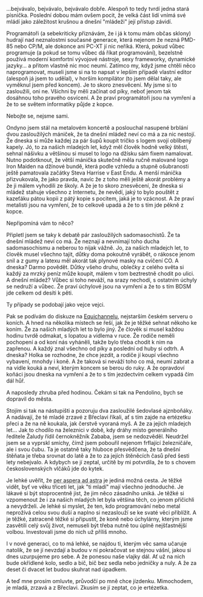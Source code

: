 <!-- dcterms:identifier = riderweblog#249 -->
<!-- dcterms:title = Za našich mladejch let bejval svět jako květ… -->
<!-- dcterms:abstract = …bejvávalo, bejvávalo, bejvávalo dobře. Alespoň to tedy tvrdí jedna stará písnička. Poslední dobou mám ovšem pocit, že velká část lidí vnímá své mládí jako záležitost krušnou a dnešní "mládeži" její přístup závidí. -->
<!-- np9:categoryId = 2 -->
<!-- x4w:category = Lidé a jiná zvěř -->
<!-- np9:authorId = 1 -->
<!-- np9:authorEmail = michal.valasek@altairis.cz -->
<!-- dcterms:creator = Michal Altair Valášek -->
<!-- dcterms:created = 2010-06-26T21:04:39.113+02:00 -->
<!-- dcterms:dateAccepted = 2010-06-26T21:04:40.333+02:00 -->

…bejvávalo, bejvávalo, bejvávalo dobře. Alespoň to tedy tvrdí jedna stará písnička. Poslední dobou mám ovšem pocit, že velká část lidí vnímá své mládí jako záležitost krušnou a dnešní "mládeži" její přístup závidí.

Programátoři (a sebekriticky přiznávám, že i já k tomu mám občas sklony) hudrají nad neznalostmi současné generace, která nejenom že nezná PMD-85 nebo CP/M, ale dokonce ani PC-XT jí nic neříká. Která, pokud vůbec programuje (a pokud se tomu vůbec dá říkat programování), bezelstně používá moderní komfortní vývojové nástroje, sexy frameworky, dynamické jazyky… a přitom vlastně nic moc neumí. Zatímco my, když jsme chtěli něco naprogramovat, museli jsme si na to napsat v lepším případě vlastní editor (alespoň já jsem to udělal), v horším kompilátor (to jsem dělal taky, ale vyměknul jsem před koncem). Je to skoro znesvěcení. My jsme si to zasloužili, oni ne. Všichni by měli začínat od píky, neboť jenom tak dosáhnou toho pravého osvícení. A že praví programátoři jsou na vymření a že to se světem informatiky půjde z kopce.

Nebojte se, nejsme sami.

Ondyno jsem stál na metalovém koncertě a poslouchal nasupené brblání dvou zasloužilých mániček, že ta dnešní mládež neví co má a za nic nestojí. Že dneska si může každej za pár šupů koupit tričko s logem svojí oblíbený kapely. Jó, to za našich mladejch let, když měl člověk hodně velký štěstí, sehnal nášivku a většinou si musel to logo na džísku sám fixem namalovat. Nutno podotknout, že větší mánička skutečně měla ručně malované logo Iron Maiden na džínové bundě, která podle vzhledu a stupně ošubranosti ještě pamatovala začátky Steva Harrise v East Endu. A menší mánička přizvukovala, že jako pravda, navíc že z toho měli ještě akorát problémy a že ji málem vyhodili ze školy. A že je to skoro znesvěcení, že dneska si mládež stahuje všechno z Internetu, že nevědí, jaký to bylo pouštět z kazeťáku pátou kopii z pátý kopie s pocitem, jaká je to vzácnost. A že praví metalisti jsou na vymření, že to celkově upadá a že to s tím jde pěkně z kopce.

Nepřipomíná vám to něco?

Připletl jsem se taky k debatě pár zasloužilých sadomasochistů. Že ta dnešní mládež neví co má. Že neznají a nevnímají toho ducha sadomasochismu a neberou to nijak vážně. Jo, za našich mladejch let, to člověk musel všechno tajit, důtky doma pokoutně vyrábět, o rákosce jenom snil a z gumy a latexu měl akorát tak plynové masky na cvičení CO. A dneska? Darmo povědět. Důtky všeho druhu, oblečky z celého světa si každý za mrzký peníz může koupit, málem v tom beztrestně chodit po ulici. A dnešní mládež? Vůbec si toho neváží, na srazy nechodí, s ostatním úchyly se nedruží a vůbec. Že praví úchylové jsou na vymření a že to s tím BDSM jde celkem od desíti k pěti.

Ty případy se podobají jako vejce vejci.

Pak se podívám do diskuze na [Equichannelu](http://www.equichannel.cz/), nejstarším českém serveru o koních. A hned na několika místech se řeší, jak že je těžké sehnat někoho ke koním. Že za našich mladých let to bylo jiný. Že člověk si musel každou hodinu tvrdě odmakat, s lopatou a vidlema v ruce. Že rodiče neměli pochopení a od koní nás vyháněli, takže bylo třeba chodit k nim na zapřenou. A každý znal všechno od píky a poslední od huby si odtrh. A dneska? Holka se rozhodne, že chce jezdit, a rodiče jí koupí všechno vybavení, mnohdy i koně. A že taková si neváží toho co má, neumí zabrat a na vidle kouká a neví, kterým koncem se berou do ruky. A že opravdoví koňáci jsou dneska na vymření a že to s tím jezdectvím celkem vypadá čím dál hůř.

A naposledy zhruba před hodinou. Čekám si tak na Pendolino, bych se dopravil do města.

Stojím si tak na nástupišti a pozoruju dva zasloužilé šedovlasé ajznboňáky. A nadávají, že té mladé zrzavé z Břeclavi říkali, ať s tím zajde na ertézetku přeci a že na ně koukala, jak čerstvě vyoraná myš. A že za jejich mladejch let… Jak to chodilo na železnici v době, kdy dráhy místo generálního ředitele Žaludy řídil černokněžník Zababa, jsem se nedozvěděl. Neudržel jsem se a vyprskl smíchy, čímž jsem pobouřil nejenom frflající železničáře, ale i svou čubu. Ta je ostatně taky hluboce přesvědčena, že ta dnešní štěňata je třeba srovnat do latě a že to za jejích štěněcích časů před šesti lety nebejvalo. A kdybych se jí zeptal, určitě by mi potvrdila, že to s chovem československých vlčáků jde do kytek.

Je lehké uvěřit, že <abbr title="'utrpením ke hvězdám' (latinsky)">per aspera ad astra</abbr> je jediná možná cesta. Je těžké vidět, byť ve věku třiceti let, jak "ti mladí" mají všechno jednoduché. Je lákavé si být stoprocentně jist, že jim něco zásadního uniká. Je těžké si vzpomenout že i za našich mladých let byla většina těch, co jenom přičichli a nevydrželi. Je lehké si myslet, že ten, kdo programování nebo metal neprožívá celou svou duší a naplno si nezaslouží se ke svaté věci přiblížit. A je těžké, zatraceně těžké si připustit, že koně nebo úchylárny, kterým jsme zasvětili celý svůj život, nemuseli být třeba nutně tou úplně nejšťastnější volbou. Investovali jsme do nich už příliš mnoho.

I v nové generaci, co to má lehké, se najdou ti, kterým věc sama učaruje natolik, že se jí nevzdají a budou v ní pokračovat se stejnou vášní, jakou si dnes uzurpujeme pro sebe. A že ponesou naše vlajky dál. Ať už na nich bude okřídlené kolo, sedlo a bič, bič bez sedla nebo jedničky a nuly. A že za deset či dvacet let budou skuhrat nad úpadkem.

A teď mne prosím omluvte, průvodčí po mně chce jízdenku. Mimochodem, je mladá, zrzavá a z Břeclavi. Zkusím se jí zeptat, co je ertézetka.
